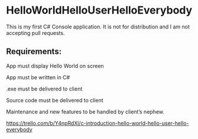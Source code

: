 # HelloWorldHelloUserHelloEverybody
This is my first C# Console application. It is not for distribution and I am not accepting pull requests.
## Requirements:
App must display Hello World on screen

App must be written in C#

.exe must be delivered to client

Source code must be delivered to client

Maintenance and new features to be handled by client’s nephew.

https://trello.com/b/Y4npRdXl/c-introduction-hello-world-hello-user-hello-everybody